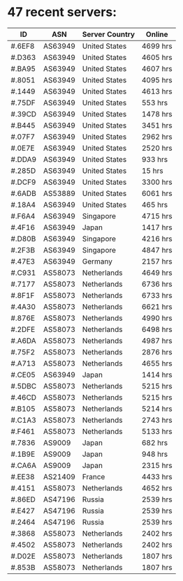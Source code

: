 # 47 recent servers:

| ID | ASN | Server Country | Online |
| ------ | ------ | ------ | ------ |
| #.6EF8 | AS63949 | United States | 4699 hrs |
| #.D363 | AS63949 | United States | 4605 hrs |
| #.BA95 | AS63949 | United States | 4607 hrs |
| #.8051 | AS63949 | United States | 4095 hrs |
| #.1449 | AS63949 | United States | 4613 hrs |
| #.75DF | AS63949 | United States | 553 hrs |
| #.39CD | AS63949 | United States | 1478 hrs |
| #.B445 | AS63949 | United States | 3451 hrs |
| #.07F7 | AS63949 | United States | 2962 hrs |
| #.0E7E | AS63949 | United States | 2520 hrs |
| #.DDA9 | AS63949 | United States | 933 hrs |
| #.285D | AS63949 | United States | 15 hrs |
| #.DCF9 | AS63949 | United States | 3300 hrs |
| #.6ADB | AS53889 | United States | 6061 hrs |
| #.18A4 | AS63949 | United States | 465 hrs |
| #.F6A4 | AS63949 | Singapore | 4715 hrs |
| #.4F16 | AS63949 | Japan | 1417 hrs |
| #.D80B | AS63949 | Singapore | 4216 hrs |
| #.2F3B | AS63949 | Singapore | 4847 hrs |
| #.47E3 | AS63949 | Germany | 2157 hrs |
| #.C931 | AS58073 | Netherlands | 4649 hrs |
| #.7177 | AS58073 | Netherlands | 6736 hrs |
| #.8F1F | AS58073 | Netherlands | 6733 hrs |
| #.4A30 | AS58073 | Netherlands | 6621 hrs |
| #.876E | AS58073 | Netherlands | 4990 hrs |
| #.2DFE | AS58073 | Netherlands | 6498 hrs |
| #.A6DA | AS58073 | Netherlands | 4987 hrs |
| #.75F2 | AS58073 | Netherlands | 2876 hrs |
| #.A713 | AS58073 | Netherlands | 4655 hrs |
| #.CE05 | AS63949 | Japan | 1414 hrs |
| #.5DBC | AS58073 | Netherlands | 5215 hrs |
| #.46CD | AS58073 | Netherlands | 5215 hrs |
| #.B105 | AS58073 | Netherlands | 5214 hrs |
| #.C1A3 | AS58073 | Netherlands | 2743 hrs |
| #.F461 | AS58073 | Netherlands | 5133 hrs |
| #.7836 | AS9009 | Japan | 682 hrs |
| #.1B9E | AS9009 | Japan | 948 hrs |
| #.CA6A | AS9009 | Japan | 2315 hrs |
| #.EE38 | AS21409 | France | 4433 hrs |
| #.4151 | AS58073 | Netherlands | 4652 hrs |
| #.86ED | AS47196 | Russia | 2539 hrs |
| #.E427 | AS47196 | Russia | 2539 hrs |
| #.2464 | AS47196 | Russia | 2539 hrs |
| #.3868 | AS58073 | Netherlands | 2402 hrs |
| #.4502 | AS58073 | Netherlands | 2402 hrs |
| #.D02E | AS58073 | Netherlands | 1807 hrs |
| #.853B | AS58073 | Netherlands | 1807 hrs |

